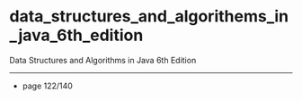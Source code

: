 # data_structures_and_algorithems_in_java_6th_edition
Data Structures and Algorithms in Java 6th Edition

----
- page 122/140
